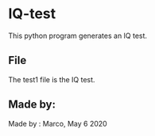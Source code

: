 # IQ-test
This python program generates an IQ test.

## File
The test1 file is the IQ test.

## Made by:
Made by : Marco, May 6 2020
